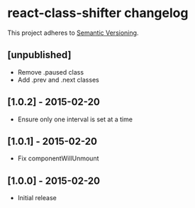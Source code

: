 # react-class-shifter changelog
This project adheres to [Semantic Versioning](http://semver.org/).

## [unpublished]

- Remove .paused class
- Add .prev and .next classes

## [1.0.2] - 2015-02-20

- Ensure only one interval is set at a time

## [1.0.1] - 2015-02-20

- Fix componentWillUnmount

## [1.0.0] - 2015-02-20

- Initial release
